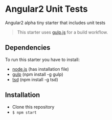 # Angular2 Unit Tests
Angular2 alpha tiny starter that includes unit tests

> This starter uses [gulp.js](http://gulpjs.com/) for a build workflow.

## Dependencies

To run this starter you have to install:

  - [node.js](https://nodejs.org/)  (has installation file)
  - [gulp](http://gulpjs.com/) (npm install -g gulp)
  - [tsd](http://definitelytyped.org/tsd/) (npm install -g tsd)
  
## Installation
* Clone this repository
* `$ npm start`
